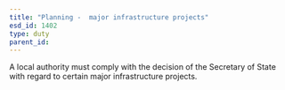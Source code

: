 ```yaml
---
title: "Planning -  major infrastructure projects"
esd_id: 1402
type: duty
parent_id:  
---
```


A local authority must comply with the decision of the Secretary of State with regard to certain major infrastructure projects.

